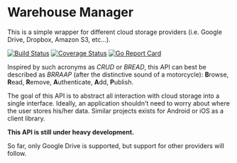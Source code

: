 # Warehouse Manager

This is a simple wrapper for different cloud storage providers (i.e. Google Drive, Dropbox, Amazon S3, etc...).


[![Build Status](https://travis-ci.org/blau-io/warehouse-manager.svg)](https://travis-ci.org/blau-io/warehouse-manager)
[![Coverage Status](https://coveralls.io/repos/blau-io/warehouse-manager/badge.svg?branch=master&service=github)](https://coveralls.io/github/blau-io/warehouse-manager?branch=master)
[![Go Report Card](http://goreportcard.com/badge/blau-io/warehouse-manager)](http://goreportcard.com/report/blau-io/warehouse-manager)

Inspired by such acronyms as *CRUD* or *BREAD*, this API can best be described as *BRRAAP* (after the distinctive sound of a motorcycle): **B**rowse, **R**ead, **R**emove, **A**uthenticate, **A**dd, **P**ublish.

The goal of this API is to abstract all interaction with cloud storage into a single interface. Ideally, an application shouldn't need to worry about where the user stores his/her data. Similar projects exists for Android or iOS as a client library.

**This API is still under heavy development.**

So far, only Google Drive is supported, but support for other providers will follow.
